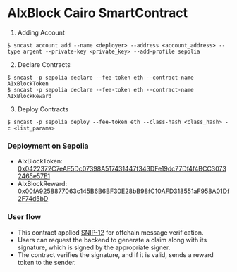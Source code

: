 AIxBlock Cairo SmartContract
=

1. Adding Account

```
$ sncast account add --name <deployer> --address <account_address> --type argent --private-key <private_key> --add-profile sepolia
```

2. Declare Contracts

```
$ sncast -p sepolia declare --fee-token eth --contract-name AIxBlockToken
$ sncast -p sepolia declare --fee-token eth --contract-name AIxBlockReward
```

3. Deploy Contracts

```
$ sncast -p sepolia deploy --fee-token eth --class-hash <class_hash> -c <list_params>
```

### Deployment on Sepolia
- AIxBlockToken: [0x0422372C7eAE5Dc07398A517431447f343DFe19dc77Df4f4BCC30732465e57E1](https://sepolia.starkscan.co/token/0x0422372C7eAE5Dc07398A517431447f343DFe19dc77Df4f4BCC30732465e57E1)
- AIxBlockReward: [0x00fA9258877063c145B6B6BF30E28bB98fC10AFD318551aF958A01Df2F74d5bD](https://sepolia.starkscan.co/contract/0x00fA9258877063c145B6B6BF30E28bB98fC10AFD318551aF958A01Df2F74d5bD)

### User flow
- This contract applied [SNIP-12](https://github.com/starknet-io/SNIPs/blob/main/SNIPS/snip-12.md) for offchain message verification.
- Users can request the backend to generate a claim along with its signature, which is signed by the appropriate signer.
- The contract verifies the signature, and if it is valid, sends a reward token to the sender.